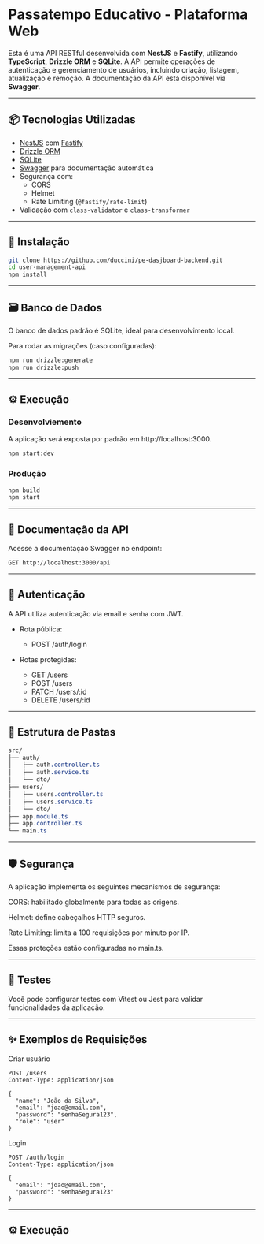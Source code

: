 # Passatempo Educativo - Plataforma Web

Esta é uma API RESTful desenvolvida com **NestJS** e **Fastify**, utilizando **TypeScript**, **Drizzle ORM** e **SQLite**. A API permite operações de autenticação e gerenciamento de usuários, incluindo criação, listagem, atualização e remoção. A documentação da API está disponível via **Swagger**.

---

## 📦 Tecnologias Utilizadas

- [NestJS](https://nestjs.com/) com [Fastify](https://www.fastify.io/)
- [Drizzle ORM](https://orm.drizzle.team/)
- [SQLite](https://www.sqlite.org/)
- [Swagger](https://swagger.io/) para documentação automática
- Segurança com:
  - CORS
  - Helmet
  - Rate Limiting (`@fastify/rate-limit`)
- Validação com `class-validator` e `class-transformer`

---

## 🚀 Instalação

```bash
git clone https://github.com/duccini/pe-dasjboard-backend.git
cd user-management-api
npm install
```

---

## 🗃️ Banco de Dados

O banco de dados padrão é SQLite, ideal para desenvolvimento local.

Para rodar as migrações (caso configuradas):

```bash
npm run drizzle:generate
npm run drizzle:push
```

---

## ⚙️ Execução

### Desenvolviemento

A aplicação será exposta por padrão em http://localhost:3000.

```bash
npm start:dev
```

### Produção

```bash
npm build
npm start
```

---

## 📘 Documentação da API

Acesse a documentação Swagger no endpoint:

```bash
GET http://localhost:3000/api
```

---

## 🔐 Autenticação

A API utiliza autenticação via email e senha com JWT.

- Rota pública:

  - POST /auth/login

- Rotas protegidas:
  - GET /users
  - POST /users
  - PATCH /users/:id
  - DELETE /users/:id

---

## 📂 Estrutura de Pastas

```css
src/
├── auth/
│   ├── auth.controller.ts
│   ├── auth.service.ts
│   └── dto/
├── users/
│   ├── users.controller.ts
│   ├── users.service.ts
│   └── dto/
├── app.module.ts
├── app.controller.ts
└── main.ts
```

---

## 🛡️ Segurança

A aplicação implementa os seguintes mecanismos de segurança:

CORS: habilitado globalmente para todas as origens.

Helmet: define cabeçalhos HTTP seguros.

Rate Limiting: limita a 100 requisições por minuto por IP.

Essas proteções estão configuradas no main.ts.

---

## 🧪 Testes

Você pode configurar testes com Vitest ou Jest para validar funcionalidades da aplicação.

---

## ✨ Exemplos de Requisições

Criar usuário

```http
POST /users
Content-Type: application/json

{
  "name": "João da Silva",
  "email": "joao@email.com",
  "password": "senhaSegura123",
  "role": "user"
}
```

Login

```http
POST /auth/login
Content-Type: application/json

{
  "email": "joao@email.com",
  "password": "senhaSegura123"
}
```

---

## ⚙️ Execução

```bash

```
